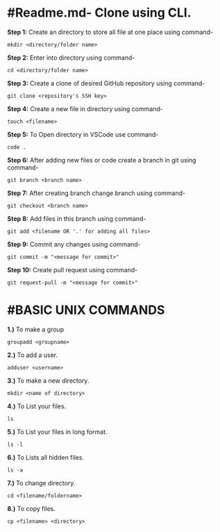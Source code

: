 #  #Readme.md- Clone using CLI.

**Step 1:** Create an directory to store all file at one place using command-
```
mkdir <directory/folder name>
```
**Step 2:** Enter into directory using command-
```
cd <directory/folder name>
``` 
**Step 3:** Create a clone of desired GitHub repository using command-
```
git clone <repository's SSH key>
```
**Step 4:**  Create a new file in directory using command-
```
touch <filename>
```
**Step 5:** To Open directory in VSCode use command-
```
code .
```
**Step 6:** After adding new files or code create a branch in git using command-
```
git branch <branch name>
```
**Step 7:** After creating branch change branch using command-
```
git checkout <branch name>
```
**Step 8:** Add files in this branch using command-
```
git add <filename OR '.' for adding all files>
```
**Step 9:** Commit any changes using command-
```
git commit -m "<message for commit>"
```
**Step 10:** Create pull request using command-
```
git request-pull -m "<message for commit>"
```

# #BASIC UNIX COMMANDS
**1.)** To make a group
```
groupadd <groupname>
```
**2.)** To add a user.
```
adduser <username>
```
**3.)** To make a new directory.
```
mkdir <name of directory>
```
**4.)** To List your files.
```
ls
```
**5.)** To List your files in long format.
```
ls -l
```
**6.)** To Lists all hidden files.
```
ls -a
```
**7.)** To change directory.
```
cd <filename/foldername>
```
**8.)** To copy files.
```
cp <filename> <directory>
```